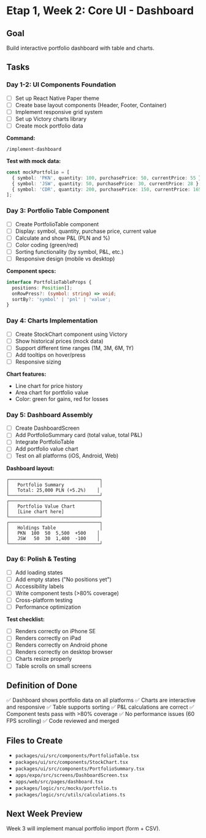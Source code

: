 # Etap 1, Week 2: Core UI - Dashboard

## Goal
Build interactive portfolio dashboard with table and charts.

## Tasks

### Day 1-2: UI Components Foundation
- [ ] Set up React Native Paper theme
- [ ] Create base layout components (Header, Footer, Container)
- [ ] Implement responsive grid system
- [ ] Set up Victory charts library
- [ ] Create mock portfolio data

**Command:**
```bash
/implement-dashboard
```

**Test with mock data:**
```typescript
const mockPortfolio = [
  { symbol: 'PKN', quantity: 100, purchasePrice: 50, currentPrice: 55 },
  { symbol: 'JSW', quantity: 50, purchasePrice: 30, currentPrice: 28 },
  { symbol: 'CDR', quantity: 200, purchasePrice: 150, currentPrice: 165 },
];
```

### Day 3: Portfolio Table Component
- [ ] Create PortfolioTable component
- [ ] Display: symbol, quantity, purchase price, current value
- [ ] Calculate and show P&L (PLN and %)
- [ ] Color coding (green/red)
- [ ] Sorting functionality (by symbol, P&L, etc.)
- [ ] Responsive design (mobile vs desktop)

**Component specs:**
```typescript
interface PortfolioTableProps {
  positions: Position[];
  onRowPress?: (symbol: string) => void;
  sortBy?: 'symbol' | 'pnl' | 'value';
}
```

### Day 4: Charts Implementation
- [ ] Create StockChart component using Victory
- [ ] Show historical prices (mock data)
- [ ] Support different time ranges (1M, 3M, 6M, 1Y)
- [ ] Add tooltips on hover/press
- [ ] Responsive sizing

**Chart features:**
- Line chart for price history
- Area chart for portfolio value
- Color: green for gains, red for losses

### Day 5: Dashboard Assembly
- [ ] Create DashboardScreen
- [ ] Add PortfolioSummary card (total value, total P&L)
- [ ] Integrate PortfolioTable
- [ ] Add portfolio value chart
- [ ] Test on all platforms (iOS, Android, Web)

**Dashboard layout:**
```
┌─────────────────────────────────┐
│   Portfolio Summary             │
│   Total: 25,000 PLN (+5.2%)    │
└─────────────────────────────────┘
┌─────────────────────────────────┐
│   Portfolio Value Chart         │
│   [Line chart here]             │
└─────────────────────────────────┘
┌─────────────────────────────────┐
│   Holdings Table                │
│   PKN  100  50  5,500  +500    │
│   JSW   50  30  1,400  -100    │
└─────────────────────────────────┘
```

### Day 6: Polish & Testing
- [ ] Add loading states
- [ ] Add empty states ("No positions yet")
- [ ] Accessibility labels
- [ ] Write component tests (>80% coverage)
- [ ] Cross-platform testing
- [ ] Performance optimization

**Test checklist:**
- [ ] Renders correctly on iPhone SE
- [ ] Renders correctly on iPad
- [ ] Renders correctly on Android phone
- [ ] Renders correctly on desktop browser
- [ ] Charts resize properly
- [ ] Table scrolls on small screens

## Definition of Done
✅ Dashboard shows portfolio data on all platforms
✅ Charts are interactive and responsive
✅ Table supports sorting
✅ P&L calculations are correct
✅ Component tests pass with >80% coverage
✅ No performance issues (60 FPS scrolling)
✅ Code reviewed and merged

## Files to Create
- `packages/ui/src/components/PortfolioTable.tsx`
- `packages/ui/src/components/StockChart.tsx`
- `packages/ui/src/components/PortfolioSummary.tsx`
- `apps/expo/src/screens/DashboardScreen.tsx`
- `apps/web/src/pages/dashboard.tsx`
- `packages/logic/src/mocks/portfolio.ts`
- `packages/logic/src/utils/calculations.ts`

## Next Week Preview
Week 3 will implement manual portfolio import (form + CSV).
